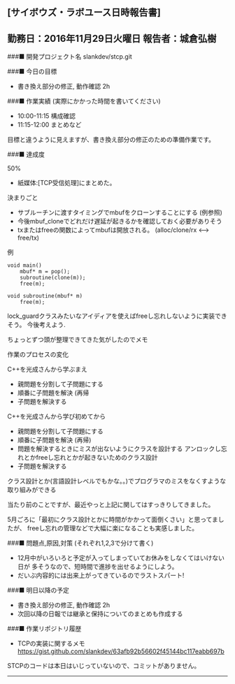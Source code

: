 

[サイボウズ・ラボユース日時報告書]
---------------------------------------------------------------------------
勤務日：2016年11月29日火曜日
報告者：城倉弘樹
---------------------------------------------------------------------------
###■ 開発プロジェクト名
 slankdev/stcp.git


###■ 今日の目標

 - 書き換え部分の修正, 動作確認 2h


###■ 作業実績 (実際にかかった時間を書いてください)

 - 10:00-11:15 構成確認
 - 11:15-12:00 まとめなど

目標と違うように見えますが、書き換え部分の修正のための準備作業です。


###■ 達成度

50%

 - 紙媒体:[TCP受信処理]にまとめた。

決まりごと
 - サブルーチンに渡すタイミングでmbufをクローンすることにする (例参照)
 - 今後mbuf_cloneでどれだけ遅延が起きるかを確認しておく必要がありそう
 - txまたはfreeの関数によってmbufは開放される。 (alloc/clone/rx <--> free/tx)


例
```
void main()
	mbuf* m = pop();
	subroutine(clone(m));
	free(m);

void subroutine(mbuf* m)
	free(m);
```

lock_guardクラスみたいなアイディアを使えばfreeし忘れしないように実装できそう。
今後考えよう.


ちょっとずつ頭が整理できてきた気がしたのでメモ

作業のプロセスの変化

C++を光成さんから学ぶまえ

 - 親問題を分割して子問題にする
 - 順番に子問題を解決 (再帰
 - 子問題を解決する

C++を光成さんから学び初めてから

 - 親問題を分割して子問題にする
 - 順番に子問題を解決 (再帰)
 - 問題を解決するときにミスが出ないようにクラスを設計する
   アンロックし忘れとかfreeし忘れとかが起きないためのクラス設計
 - 子問題を解決する

クラス設計とか(言語設計レベルでもかな。。)でプログラマのミスをなくすような
取り組みができる

当たり前のことですが、最近やっと上記に関してはすっきりしてきました。

5月ごろに「最初にクラス設計とかに時間がかかって面倒くさい」と思ってましたが、
freeし忘れの管理などで大幅に楽になることも実感しました。


###■ 問題点,原因,対策 (それぞれ1,2,3で分けて書く)

 - 12月中がいろいろと予定が入ってしまっていてお休みをしなくてはいけない日が
   多そうなので、短時間で進捗を出せるようにしよう。
 - だいぶ内容的には出来上がってきているのでラストスパート!


###■ 明日以降の予定

 - 書き換え部分の修正, 動作確認 2h
 - 次回以降の日報では継承と保持についてのまとめも作成する


###■ 作業リポジトリ履歴

 - TCPの実装に関するメモ
   https://gist.github.com/slankdev/63afb92b56602f45144bc117eabb697b

STCPのコードは本日はいじっていないので、コミットがありません。

---------------------------------------------------------------------------


